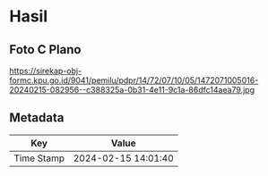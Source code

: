 # Hasil

## Foto C Plano

https://sirekap-obj-formc.kpu.go.id/9041/pemilu/pdpr/14/72/07/10/05/1472071005016-20240215-082956--c388325a-0b31-4e11-9c1a-86dfc14aea79.jpg


## Metadata

| Key        | Value               |
| ---------- | ------------------- |
| Time Stamp | 2024-02-15 14:01:40 |



